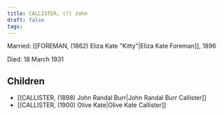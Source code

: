 ```yaml
---
title: CALLISTER, (?) John
draft: false
tags:
---
```

Married: [[FOREMAN, (1862) Eliza Kate "Kitty"|Eliza Kate Foreman]], 1896

Died: 18 March 1931

## Children
- [[CALLISTER, (1898) John Randal Burr|John Randal Burr Callister]]
- [[CALLISTER, (1900) Olive Kate|Olive Kate Callister]]